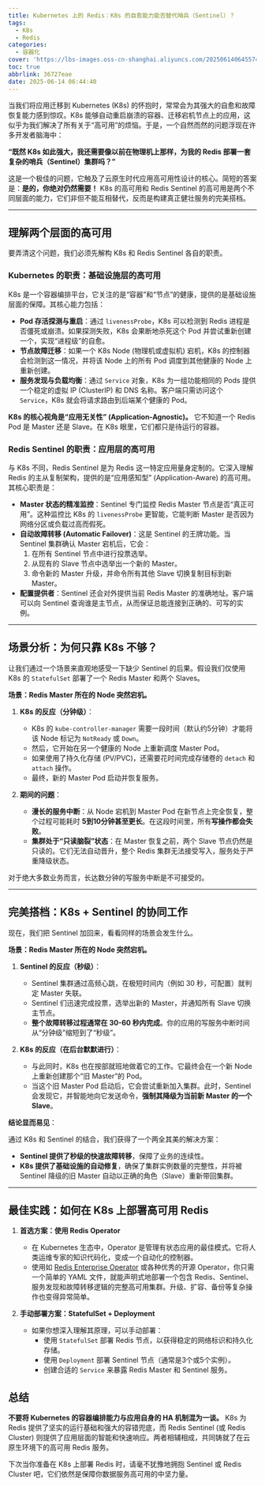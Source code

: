 ```yaml
---
title: Kubernetes 上的 Redis：K8s 的自愈能力能否替代哨兵（Sentinel）？
tags:
  - K8s
  - Redis
categories:
  - 容器化
cover: 'https://lbs-images.oss-cn-shanghai.aliyuncs.com/20250614064557449.png'
toc: true
abbrlink: 36727eae
date: 2025-06-14 06:44:40
---
```


当我们将应用迁移到 Kubernetes (K8s) 的怀抱时，常常会为其强大的自愈和故障恢复能力感到惊叹。K8s 能够自动重启崩溃的容器、迁移宕机节点上的应用，这似乎为我们解决了所有关于“高可用”的烦恼。于是，一个自然而然的问题浮现在许多开发者脑海中：

**“既然 K8s 如此强大，我还需要像以前在物理机上那样，为我的 Redis 部署一套复杂的哨兵（Sentinel）集群吗？”**

这是一个极佳的问题，它触及了云原生时代应用高可用性设计的核心。简短的答案是：**是的，你绝对仍然需要！** K8s 的高可用和 Redis Sentinel 的高可用是两个不同层面的能力，它们非但不能互相替代，反而是构建真正健壮服务的完美搭档。

<!-- more -->

---

## **理解两个层面的高可用**

要弄清这个问题，我们必须先解构 K8s 和 Redis Sentinel 各自的职责。

### **Kubernetes 的职责：基础设施层的高可用**

K8s 是一个容器编排平台，它关注的是“容器”和“节点”的健康，提供的是基础设施层面的保障。其核心能力包括：

*   **Pod 存活探测与重启**：通过 `livenessProbe`，K8s 可以检测到 Redis 进程是否僵死或崩溃。如果探测失败，K8s 会果断地杀死这个 Pod 并尝试重新创建一个，实现“进程级”的自愈。
*   **节点故障迁移**：如果一个 K8s Node (物理机或虚拟机) 宕机，K8s 的控制器会检测到这一情况，并将该 Node 上的所有 Pod 调度到其他健康的 Node 上重新创建。
*   **服务发现与负载均衡**：通过 `Service` 对象，K8s 为一组功能相同的 Pods 提供一个稳定的虚拟 IP (ClusterIP) 和 DNS 名称。客户端只需访问这个 `Service`，K8s 就会将请求路由到后端某个健康的 Pod。

**K8s 的核心视角是“应用无关性” (Application-Agnostic)。** 它不知道一个 Redis Pod 是 Master 还是 Slave。在 K8s 眼里，它们都只是待运行的容器。

### **Redis Sentinel 的职责：应用层的高可用**

与 K8s 不同，Redis Sentinel 是为 Redis 这一特定应用量身定制的。它深入理解 Redis 的主从复制架构，提供的是“应用感知型” (Application-Aware) 的高可用。其核心职责是：

*   **Master 状态的精准监控**：Sentinel 专门监控 Redis Master 节点是否“真正可用”。这种监控比 K8s 的 `livenessProbe` 更智能，它能判断 Master 是否因为网络分区或负载过高而假死。
*   **自动故障转移 (Automatic Failover)**：这是 Sentinel 的王牌功能。当 Sentinel 集群确认 Master 宕机后，它会：
    1.  在所有 Sentinel 节点中进行投票选举。
    2.  从现有的 Slave 节点中选举出一个新的 Master。
    3.  命令新的 Master 升级，并命令所有其他 Slave 切换复制目标到新 Master。
*   **配置提供者**：Sentinel 还会对外提供当前 Redis Master 的准确地址。客户端可以向 Sentinel 查询谁是主节点，从而保证总能连接到正确的、可写的实例。

---

## **场景分析：为何只靠 K8s 不够？**

让我们通过一个场景来直观地感受一下缺少 Sentinel 的后果。假设我们仅使用 K8s 的 `StatefulSet` 部署了一个 Redis Master 和两个 Slaves。

**场景：Redis Master 所在的 Node 突然宕机。**

1.  **K8s 的反应（分钟级）**：
    *   K8s 的 `kube-controller-manager` 需要一段时间（默认约5分钟）才能将该 Node 标记为 `NotReady` 或 `Down`。
    *   然后，它开始在另一个健康的 Node 上重新调度 Master Pod。
    *   如果使用了持久化存储 (PV/PVC)，还需要花时间完成存储卷的 `detach` 和 `attach` 操作。
    *   最终，新的 Master Pod 启动并恢复服务。

2.  **期间的问题**：
    *   **漫长的服务中断**：从 Node 宕机到 Master Pod 在新节点上完全恢复，整个过程可能耗时 **5到10分钟甚至更长**。在这段时间里，所有**写操作都会失败**。
    *   **集群处于“只读脑裂”状态**：在 Master 恢复之前，两个 Slave 节点仍然是只读的。它们无法自动晋升，整个 Redis 集群无法接受写入，服务处于严重降级状态。

对于绝大多数业务而言，长达数分钟的写服务中断是不可接受的。

---

## **完美搭档：K8s + Sentinel 的协同工作**

现在，我们把 Sentinel 加回来，看看同样的场景会发生什么。

**场景：Redis Master 所在的 Node 突然宕机。**

1.  **Sentinel 的反应（秒级）**：
    *   Sentinel 集群通过高频心跳，在极短时间内（例如 30 秒，可配置）就判定 Master 失联。
    *   Sentinel 们迅速完成投票，选举出新的 Master，并通知所有 Slave 切换主节点。
    *   **整个故障转移过程通常在 30-60 秒内完成**。你的应用的写服务中断时间从“分钟级”缩短到了“秒级”。

2.  **K8s 的反应（在后台默默进行）**：
    *   与此同时，K8s 也在按部就班地做着它的工作。它最终会在一个新 Node 上重新创建那个“旧 Master”的 Pod。
    *   当这个旧 Master Pod 启动后，它会尝试重新加入集群。此时，Sentinel 会发现它，并智能地向它发送命令，**强制其降级为当前新 Master 的一个 Slave**。

**结论显而易见**：

通过 K8s 和 Sentinel 的结合，我们获得了一个两全其美的解决方案：
*   **Sentinel 提供了秒级的快速故障转移**，保障了业务的连续性。
*   **K8s 提供了基础设施的自动修复**，确保了集群实例数量的完整性，并将被 Sentinel 降级的旧 Master 自动以正确的角色（Slave）重新带回集群。

---

## **最佳实践：如何在 K8s 上部署高可用 Redis**

1.  **首选方案：使用 Redis Operator**
    *   在 Kubernetes 生态中，Operator 是管理有状态应用的最佳模式。它将人类运维专家的知识代码化，变成一个自动化的控制器。
    *   使用如 [Redis Enterprise Operator](https://redis.io/docs/latest/operate/kubernetes/operator-overview/) 或各种优秀的开源 Operator，你只需一个简单的 YAML 文件，就能声明式地部署一个包含 Redis、Sentinel、服务发现和故障转移逻辑的完整高可用集群。升级、扩容、备份等复杂操作也变得异常简单。

2.  **手动部署方案：StatefulSet + Deployment**
    *   如果你想深入理解其原理，可以手动部署：
        *   使用 `StatefulSet` 部署 Redis 节点，以获得稳定的网络标识和持久化存储。
        *   使用 `Deployment` 部署 Sentinel 节点（通常是3个或5个实例）。
        *   创建合适的 `Service` 来暴露 Redis Master 和 Sentinel 服务。

## **总结**

**不要将 Kubernetes 的容器编排能力与应用自身的 HA 机制混为一谈。** K8s 为 Redis 提供了坚实的运行基础和强大的容错兜底，而 Redis Sentinel (或 Redis Cluster) 则提供了应用层面的智能和快速响应。两者相辅相成，共同铸就了在云原生环境下的高可用 Redis 服务。

下次当你准备在 K8s 上部署 Redis 时，请毫不犹豫地拥抱 Sentinel 或 Redis Cluster 吧，它们依然是保障你数据服务高可用的中坚力量。